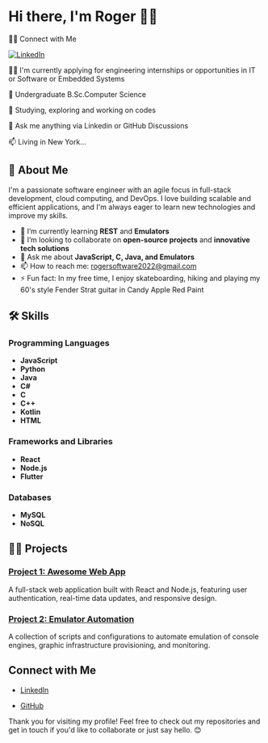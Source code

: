 
# Hi there, I'm Roger 👋🏻

👩‍💻 Connect with Me

[![LinkedIn](https://img.shields.io/badge/LinkedIn-Connect-blue)](https://www.linkedin.com/in/roger-bonilla-sdlc-75919b125/)

👩‍💻 I'm currently applying for engineering internships or opportunities in IT or Software or Embedded Systems

🧠 Undergraduate B.Sc.Computer Science

🤔 Studying, exploring and working on codes

💬 Ask me anything via Linkedin or GitHub Discussions

📫 Living in New York...

## 🚀 About Me

I'm a passionate software engineer with an agile focus in full-stack development, cloud computing, and DevOps. I love building scalable and efficient applications, and I'm always eager to learn new technologies and improve my skills.

- 🌱 I’m currently learning **REST** and **Emulators**
- 👯 I’m looking to collaborate on **open-source projects** and **innovative tech solutions**
- 💬 Ask me about **JavaScript, C, Java, and Emulators**
- 📫 How to reach me: [rogersoftware2022@gmail.com](mailto:rogersoftware2022@gmail.com)
- ⚡ Fun fact: In my free time, I enjoy skateboarding, hiking and playing my 60's style Fender Strat guitar in Candy Apple Red Paint

## 🛠 Skills

### Programming Languages
- **JavaScript**
- **Python**
- **Java**
- **C#**
- **C**
- **C++**
- **Kotlin**
- **HTML**

### Frameworks and Libraries
- **React**
- **Node.js**
- **Flutter**

### Databases
- **MySQL**
- **NoSQL**


## 👩‍💻 Projects

### [Project 1: Awesome Web App](https://github.com/EngineerMichael/awesome-web-app)
A full-stack web application built with React and Node.js, featuring user authentication, real-time data updates, and responsive design.

### [Project 2: Emulator Automation](https://github.com/EngineerMichael/Emulator-automation)
A collection of scripts and configurations to automate emulation of console engines, graphic infrastructure provisioning, and monitoring.

## Connect with Me

- [LinkedIn](https://www.linkedin.com/in/roger-bonilla-sdlc-75919b125/)

- [GitHub](https://github.com/RogerEngineer99)

Thank you for visiting my profile! Feel free to check out my repositories and get in touch if you'd like to collaborate or just say hello. 😊
